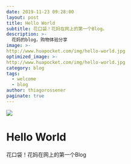 ```yaml
---
date: 2019-11-23 09:28:00
layout: post
title: Hello World
subtitle: 花口袋！花妈在网上的第一个Blog。
description: >-
  花妈的blog，购物体验分享
image: >-
http://www.huapocket.com/img/hello-world.jpg
optimized_image: >-
http://www.huapocket.com/img/hello-world.jpg
category: blog
tags:
  - welcome
  - blog
author: thiagorossener
paginate: true
---
```


![](http://www.huapocket.com/img/hello-world.jpg)

# Hello World

花口袋！花妈在网上的第一个Blog